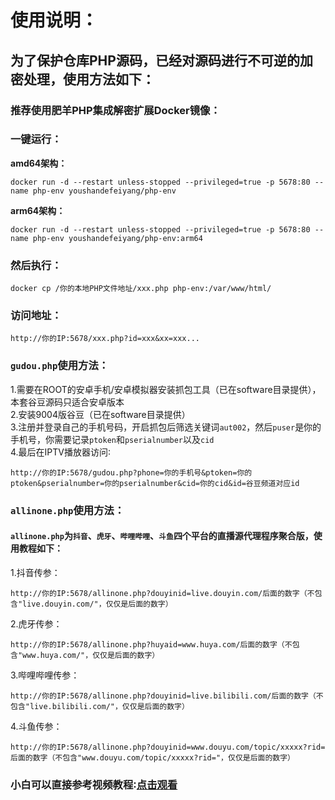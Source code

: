 # **使用说明：**
## **为了保护仓库PHP源码，已经对源码进行不可逆的加密处理，使用方法如下：**
### **推荐使用肥羊PHP集成解密扩展Docker镜像：**  
### **一键运行：**  
**amd64架构：**  
```
docker run -d --restart unless-stopped --privileged=true -p 5678:80 --name php-env youshandefeiyang/php-env
```  
**arm64架构：**  
```
docker run -d --restart unless-stopped --privileged=true -p 5678:80 --name php-env youshandefeiyang/php-env:arm64
```  
### **然后执行：**   
```
docker cp /你的本地PHP文件地址/xxx.php php-env:/var/www/html/
```   
### **访问地址：**
```
http://你的IP:5678/xxx.php?id=xxx&xx=xxx...
```
### `gudou.php`使用方法：  
1.需要在ROOT的安卓手机/安卓模拟器安装抓包工具（已在software目录提供），本套谷豆源码只适合安卓版本  
2.安装9004版谷豆（已在software目录提供）  
3.注册并登录自己的手机号码，开启抓包后筛选关键词`aut002`，然后`puser`是你的手机号，你需要记录`ptoken`和`pserialnumber`以及`cid`  
4.最后在IPTV播放器访问∶  
```
http://你的IP:5678/gudou.php?phone=你的手机号&ptoken=你的ptoken&pserialnumber=你的pserialnumber&cid=你的cid&id=谷豆频道对应id
```
### `allinone.php`使用方法： 
#### **`allinone.php`为`抖音`、`虎牙`、`哔哩哔哩`、`斗鱼`四个平台的直播源代理程序聚合版，使用教程如下：**  
1.抖音传参：
```
http://你的IP:5678/allinone.php?douyinid=live.douyin.com/后面的数字（不包含"live.douyin.com/"，仅仅是后面的数字）
``` 
2.虎牙传参：
```
http://你的IP:5678/allinone.php?huyaid=www.huya.com/后面的数字（不包含"www.huya.com/"，仅仅是后面的数字）
```   
3.哔哩哔哩传参：
```
http://你的IP:5678/allinone.php?douyinid=live.bilibili.com/后面的数字（不包含"live.bilibili.com/"，仅仅是后面的数字）
```   
4.斗鱼传参：
```
http://你的IP:5678/allinone.php?douyinid=www.douyu.com/topic/xxxxx?rid=后面的数字（不包含"www.douyu.com/topic/xxxxx?rid="，仅仅是后面的数字）
```   
### 小白可以直接参考视频教程∶[点击观看](https://v1.mk/php)

